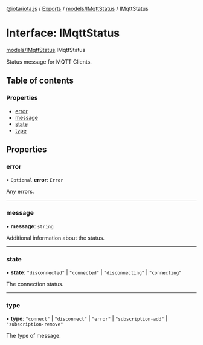 [@iota/iota.js](../README.md) / [Exports](../modules.md) / [models/IMqttStatus](../modules/models_imqttstatus.md) / IMqttStatus

# Interface: IMqttStatus

[models/IMqttStatus](../modules/models_imqttstatus.md).IMqttStatus

Status message for MQTT Clients.

## Table of contents

### Properties

- [error](models_imqttstatus.imqttstatus.md#error)
- [message](models_imqttstatus.imqttstatus.md#message)
- [state](models_imqttstatus.imqttstatus.md#state)
- [type](models_imqttstatus.imqttstatus.md#type)

## Properties

### error

• `Optional` **error**: `Error`

Any errors.

___

### message

• **message**: `string`

Additional information about the status.

___

### state

• **state**: ``"disconnected"`` \| ``"connected"`` \| ``"disconnecting"`` \| ``"connecting"``

The connection status.

___

### type

• **type**: ``"connect"`` \| ``"disconnect"`` \| ``"error"`` \| ``"subscription-add"`` \| ``"subscription-remove"``

The type of message.
